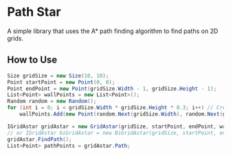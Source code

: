 # Path Star

A simple library that uses the A* path finding algorithm to find paths on 2D grids.

## How to Use

```cs
Size gridSize = new Size(10, 10);
Point startPoint = new Point(0, 0);
Point endPoint = new Point(gridSize.Width - 1, gridSize.Height - 1);
List<Point> wallPoints = new List<Point>();
Random random = new Random();
for (int i = 0; i < gridSize.Width * gridSize.Height * 0.3; i++) // Create random walls points.
    wallPoints.Add(new Point(random.Next(gridSize.Width), random.Next(gridSize.Height)));

IGridAstar gridAstar = new GridAstar(gridSize, startPoint, endPoint, wallPoints);
// or IGridAstar biGridAstar = new BiGridAstar(gridSize, startPoint, endPoint, wallPoints);
gridAstar.FindPath();
List<Point> pathPoints = gridAstar.Path;
```